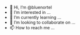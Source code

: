 - 👋 Hi, I’m @bluenortel
- 👀 I’m interested in ...
- 🌱 I’m currently learning ...
- 💞️ I’m looking to collaborate on ...
- 📫 How to reach me ...

<!---
bluenortel/bluenortel is a ✨ special ✨ repository because its `README.md` (this file) appears on your GitHub profile.
You can click the Preview link to take a look at your changes.
--->
